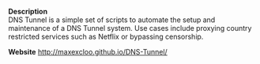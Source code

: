 **Description**  
DNS Tunnel is a simple set of scripts to automate the setup and maintenance of a DNS Tunnel system. Use cases include proxying country restricted services such as Netflix or bypassing censorship.

**Website**
http://maxexcloo.github.io/DNS-Tunnel/
